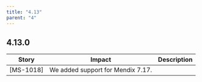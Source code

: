 ```yaml
---
title: "4.13"
parent: "4"
---
```


## 4.13.0

| Story | Impact | Description |
|---|---|---|
| [MS-1018] | We added support for Mendix 7.17. |
